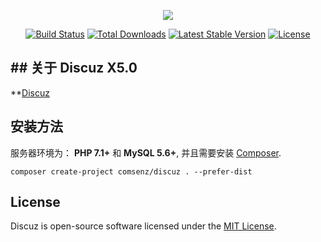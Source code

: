 



<p align="center"><img src="http://www.discuz.net/static/image/common/logo.png"></p>

<p align="center">
<a href="https://travis-ci.org/comsenz/discuz"><img src="https://travis-ci.org/comsenz/discuz.svg" alt="Build Status"></a>
<a href="https://packagist.org/packages/comsenz/discuz"><img src="https://poser.pugx.org/comsenz/discuz/d/total.svg" alt="Total Downloads"></a>
<a href="https://packagist.org/packages/comsenz/discuz"><img src="https://poser.pugx.org/comsenz/discuz/v/stable.svg" alt="Latest Stable Version"></a>
<a href="https://packagist.org/packages/comsenz/discuz"><img src="https://poser.pugx.org/comsenz/discuz/license.svg" alt="License"></a>
</p>

## ## 关于 Discuz X5.0

**[Discuz](http://www.discuz.net/)

## 安装方法

服务器环境为： **PHP 7.1+** 和 **MySQL 5.6+**, 并且需要安装 [Composer](https://getcomposer.org/).

```
composer create-project comsenz/discuz . --prefer-dist
```

## License

Discuz is open-source software licensed under the [MIT License](https://github.com/comsenz/discuz/blob/master/LICENSE).

